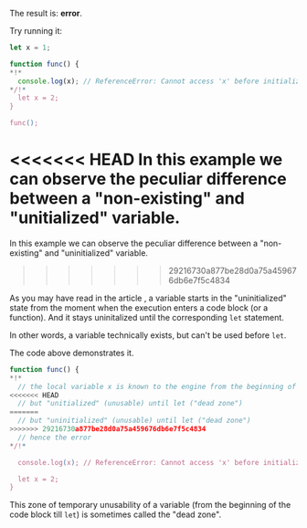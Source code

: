 The result is: **error**.

Try running it:

```js run
let x = 1;

function func() {
*!*
  console.log(x); // ReferenceError: Cannot access 'x' before initialization
*/!*
  let x = 2;
}

func();
```

<<<<<<< HEAD
In this example we can observe the peculiar difference between a "non-existing" and "unitialized" variable.
=======
In this example we can observe the peculiar difference between a "non-existing" and "uninitialized" variable.
>>>>>>> 29216730a877be28d0a75a459676db6e7f5c4834

As you may have read in the article [](info:closure), a variable starts in the "uninitialized" state from the moment when the execution enters a code block (or a function). And it stays uninitalized until the corresponding `let` statement.

In other words, a variable technically exists, but can't be used before `let`.

The code above demonstrates it.

```js
function func() {
*!*
  // the local variable x is known to the engine from the beginning of the function,
<<<<<<< HEAD
  // but "unitialized" (unusable) until let ("dead zone")
=======
  // but "uninitialized" (unusable) until let ("dead zone")
>>>>>>> 29216730a877be28d0a75a459676db6e7f5c4834
  // hence the error
*/!*

  console.log(x); // ReferenceError: Cannot access 'x' before initialization

  let x = 2;
}
```

This zone of temporary unusability of a variable (from the beginning of the code block till `let`) is sometimes called the "dead zone".
